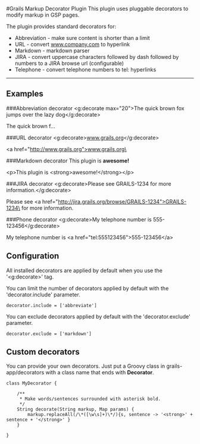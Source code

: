 #Grails Markup Decorator Plugin
This plugin uses pluggable decorators to modify markup in GSP pages.

The plugin provides standard decorators for:

* Abbreviation - make sure content is shorter than a limit
* URL - convert www.company.com to hyperlink
* Markdown - markdown parser
* JIRA - convert uppercase characters followed by dash followed by numbers to a JIRA browse url (configurable)
* Telephone - convert telephone numbers to tel: hyperlinks

-----

## Examples

###Abbreviation decorator
    <g:decorate max="20">The quick brown fox jumps over the lazy dog</g:decorate>

The quick brown f...

###URL decorator
    <g:decorate>www.grails.org</g:decorate>

\<a href="http://www.grails.org">www.grails.org\</a>

###Markdown decorator
    This plugin is **awesome!**

\<p>This plugin is \<strong>awesome!\</strong>\</p>

###JIRA decorator
    <g:decorate>Please see GRAILS-1234 for more information.</g:decorate>

Please see \<a href="http://jira.grails.org/browse/GRAILS-1234">GRAILS-1234\</a> for more information.

###Phone decorator
    <g:decorate>My telephone number is 555-123456</g:decorate>

My telephone number is \<a href="tel:555123456">555-123456\</a>

## Configuration
All installed decorators are applied by default when you use the '<g:decorate>' tag.

You can limit the number of decorators applied by default with the 'decorator.include' parameter.

    decorator.include = ['abbreviate']

You can exclude decorators applied by default with the 'decorator.exclude' parameter.

    decorator.exclude = ['markdown']

## Custom decorators
You can provide your own decorators. Just put a Groovy class in grails-app/decorators with a class name that ends with **Decorator**.

    class MyDecorator {

        /**
         * Make words/sentences surrounded with asterisk bold.
         */
        String decorate(String markup, Map params) {
            markup.replaceAll(/\*([\w\s]+)\*/){s, sentence -> '<strong>' + sentence + '</strong>' }
        }

    }
